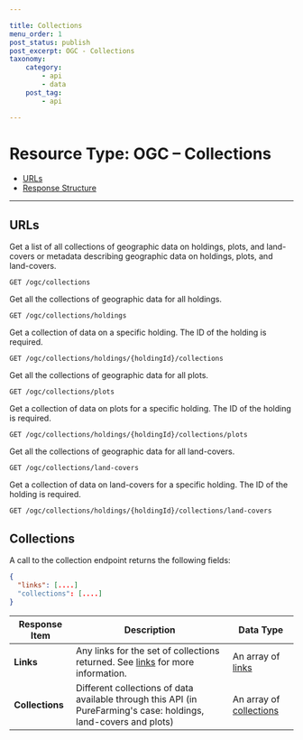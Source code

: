 ```yaml
---

title: Collections
menu_order: 1
post_status: publish
post_excerpt: OGC - Collections
taxonomy:
    category:
        - api
        - data
    post_tag:
        - api

---
```


# Resource Type: OGC – Collections

- [URLs](#urls)
- [Response Structure](#response-structure)

---

## URLs
Get a list of all collections of geographic data on holdings, plots, and land-covers or metadata describing geographic data on holdings, plots, and land-covers. 

```
GET /ogc/collections
```

Get all the collections of geographic data for all holdings.

```
GET /ogc/collections/holdings
```

Get a collection of data on a specific holding. The ID of the holding is required.

```
GET /ogc/collections/holdings/{holdingId}/collections
```

Get all the collections of geographic data for all plots.

```
GET /ogc/collections/plots
```

Get a collection of data on plots for a specific holding. The ID of the holding is required.

```
GET /ogc/collections/holdings/{holdingId}/collections/plots
```

Get all the collections of geographic data for all land-covers.

```
GET /ogc/collections/land-covers
```

Get a collection of data on land-covers for a specific holding. The ID of the holding is required.

```
GET /ogc/collections/holdings/{holdingId}/collections/land-covers
```

## Collections
A call to the collection endpoint returns the following fields: 

```json
{
  "links": [....]
  "collections": [....]
}
```

| Response Item | Description | Data Type |
| ------------- | ----------- | --------- |
| **Links** | Any links for the set of collections returned. See [links](/ogc-api/common#links) for more information. | An array of [links](/ogc-api/common#links) |
| **Collections** | Different collections of data available through this API (in PureFarming's case: holdings, land-covers and plots) | An array of [collections](/ogc/common.md#collections) |
